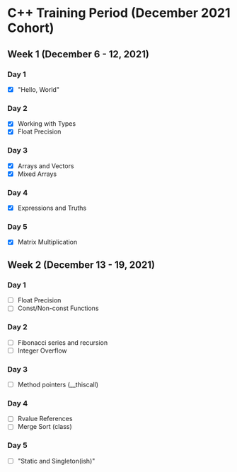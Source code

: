 # C++ Training Period (December 2021 Cohort)

## Week 1 (December 6 - 12, 2021)
### Day 1
- [x] "Hello, World"
### Day 2
- [x] Working with Types
- [x] Float Precision
### Day 3
- [x] Arrays and Vectors
- [x] Mixed Arrays
### Day 4
- [x] Expressions and Truths
### Day 5
- [x] Matrix Multiplication

## Week 2 (December 13 - 19, 2021)
### Day 1
- [ ] Float Precision
- [ ] Const/Non-const Functions
### Day 2
- [ ] Fibonacci series and recursion
- [ ] Integer Overflow
### Day 3
- [ ] Method pointers (__thiscall)
### Day 4
- [ ] Rvalue References
- [ ] Merge Sort (class)
### Day 5
- [ ] "Static and Singleton(ish)"
